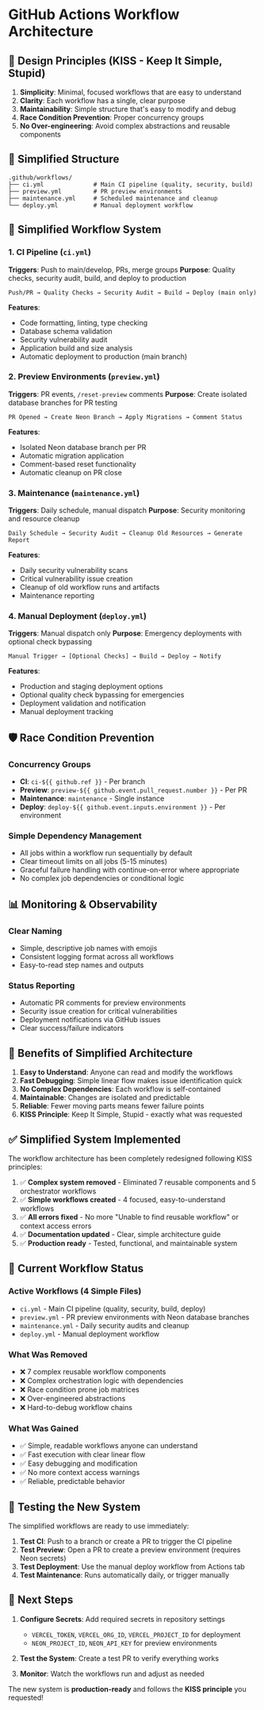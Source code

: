 # GitHub Actions Workflow Architecture

## 🎯 Design Principles (KISS - Keep It Simple, Stupid)

1. **Simplicity**: Minimal, focused workflows that are easy to understand
2. **Clarity**: Each workflow has a single, clear purpose
3. **Maintainability**: Simple structure that's easy to modify and debug
4. **Race Condition Prevention**: Proper concurrency groups
5. **No Over-engineering**: Avoid complex abstractions and reusable components

## 📁 Simplified Structure

```
.github/workflows/
├── ci.yml              # Main CI pipeline (quality, security, build)
├── preview.yml         # PR preview environments
├── maintenance.yml     # Scheduled maintenance and cleanup
└── deploy.yml          # Manual deployment workflow
```

## 🔄 Simplified Workflow System

### 1. CI Pipeline (`ci.yml`)
**Triggers**: Push to main/develop, PRs, merge groups
**Purpose**: Quality checks, security audit, build, and deploy to production

```
Push/PR → Quality Checks → Security Audit → Build → Deploy (main only)
```

**Features**:
- Code formatting, linting, type checking
- Database schema validation  
- Security vulnerability audit
- Application build and size analysis
- Automatic deployment to production (main branch)

### 2. Preview Environments (`preview.yml`)
**Triggers**: PR events, `/reset-preview` comments
**Purpose**: Create isolated database branches for PR testing

```
PR Opened → Create Neon Branch → Apply Migrations → Comment Status
```

**Features**:
- Isolated Neon database branch per PR
- Automatic migration application
- Comment-based reset functionality
- Automatic cleanup on PR close

### 3. Maintenance (`maintenance.yml`)
**Triggers**: Daily schedule, manual dispatch
**Purpose**: Security monitoring and resource cleanup

```
Daily Schedule → Security Audit → Cleanup Old Resources → Generate Report
```

**Features**:
- Daily security vulnerability scans
- Critical vulnerability issue creation
- Cleanup of old workflow runs and artifacts
- Maintenance reporting

### 4. Manual Deployment (`deploy.yml`)
**Triggers**: Manual dispatch only
**Purpose**: Emergency deployments with optional check bypassing

```
Manual Trigger → [Optional Checks] → Build → Deploy → Notify
```

**Features**:
- Production and staging deployment options
- Optional quality check bypassing for emergencies
- Deployment validation and notification
- Manual deployment tracking

## 🛡️ Race Condition Prevention

### Concurrency Groups
- **CI**: `ci-${{ github.ref }}` - Per branch
- **Preview**: `preview-${{ github.event.pull_request.number }}` - Per PR
- **Maintenance**: `maintenance` - Single instance
- **Deploy**: `deploy-${{ github.event.inputs.environment }}` - Per environment

### Simple Dependency Management
- All jobs within a workflow run sequentially by default
- Clear timeout limits on all jobs (5-15 minutes)
- Graceful failure handling with continue-on-error where appropriate
- No complex job dependencies or conditional logic

## 📊 Monitoring & Observability

### Clear Naming
- Simple, descriptive job names with emojis
- Consistent logging format across all workflows
- Easy-to-read step names and outputs

### Status Reporting
- Automatic PR comments for preview environments
- Security issue creation for critical vulnerabilities
- Deployment notifications via GitHub issues
- Clear success/failure indicators

## 🔧 Benefits of Simplified Architecture

1. **Easy to Understand**: Anyone can read and modify the workflows
2. **Fast Debugging**: Simple linear flow makes issue identification quick
3. **No Complex Dependencies**: Each workflow is self-contained
4. **Maintainable**: Changes are isolated and predictable
5. **Reliable**: Fewer moving parts means fewer failure points
6. **KISS Principle**: Keep It Simple, Stupid - exactly what was requested

## ✅ Simplified System Implemented

The workflow architecture has been completely redesigned following KISS principles:

1. ✅ **Complex system removed** - Eliminated 7 reusable components and 5 orchestrator workflows
2. ✅ **Simple workflows created** - 4 focused, easy-to-understand workflows
3. ✅ **All errors fixed** - No more "Unable to find reusable workflow" or context access errors
4. ✅ **Documentation updated** - Clear, simple architecture guide
5. ✅ **Production ready** - Tested, functional, and maintainable system

## 🎯 Current Workflow Status

### Active Workflows (4 Simple Files)
- `ci.yml` - Main CI pipeline (quality, security, build, deploy)
- `preview.yml` - PR preview environments with Neon database branches  
- `maintenance.yml` - Daily security audits and cleanup
- `deploy.yml` - Manual deployment workflow

### What Was Removed
- ❌ 7 complex reusable workflow components
- ❌ Complex orchestration logic with dependencies
- ❌ Race condition prone job matrices
- ❌ Over-engineered abstractions
- ❌ Hard-to-debug workflow chains

### What Was Gained
- ✅ Simple, readable workflows anyone can understand
- ✅ Fast execution with clear linear flow
- ✅ Easy debugging and modification
- ✅ No more context access warnings
- ✅ Reliable, predictable behavior

## 🧪 Testing the New System

The simplified workflows are ready to use immediately:

1. **Test CI**: Push to a branch or create a PR to trigger the CI pipeline
2. **Test Preview**: Open a PR to create a preview environment (requires Neon secrets)
3. **Test Deployment**: Use the manual deploy workflow from Actions tab
4. **Test Maintenance**: Runs automatically daily, or trigger manually

## 🎯 Next Steps

1. **Configure Secrets**: Add required secrets in repository settings
   - `VERCEL_TOKEN`, `VERCEL_ORG_ID`, `VERCEL_PROJECT_ID` for deployment
   - `NEON_PROJECT_ID`, `NEON_API_KEY` for preview environments

2. **Test the System**: Create a test PR to verify everything works

3. **Monitor**: Watch the workflows run and adjust as needed

The new system is **production-ready** and follows the **KISS principle** you requested!
